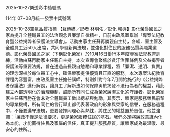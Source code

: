 
2025-10-27樂透彩中獎號碼

                                
114年 07~08月統一發票中獎號碼
                             
2025-10-28空氣品質指標
                              【互傳媒／記者 林明佑／彰化 報導】彰化榮譽國民之家為提升全體職員工的法治觀念與廉潔自律精神，日前由政風室舉辦「專案法紀教育暨公益揭弊者保護法宣導會」。活動由家主任蘇再勝親自主持，各組、室主管及全體員工近50人出席，共同學習新興法規，並強化對住民的服務品質與職業道德。彰化榮譽國民之家（下稱彰化榮家）於10月16日舉行本年度專案法紀教育訓練，活動由蘇再勝家主任親自主持。本次宣導會聚焦於貪汙治罪條例及公益揭弊者保護法等重要法規，旨在透過首長親自勉勵和專業課程，將「廉潔、透明、負責」的理念深植於每位員工心中，確保榮家提供優質且正直的服務。本次專案法紀教育課程內容豐富，由政風室主任擔任講師，特別針對今年7月開始施行的《公益揭弊者保護法》進行解說，讓員工了解新法如何保障勇於揭發不法行為者的權益，藉此建立內部透明化的治理機制，鼓勵所有同仁成為榮家廉潔文化的守護者。彰化榮家家主任蘇再勝在會末對全體職員工做出總結與勉勵，其表示，榮家是服務榮民前輩的專業機構，所有同仁的言行舉止都代表著政府的形象與榮家的信譽，在服務過程中，不僅要遵守法規，更要發揮同理心與熱忱，將住民的權益置於首位，他並強調：「廉政不僅是法律要求，更是榮家服務住民的基石。我們必須將廉政意識內化為本能，才能贏得住民及家屬的信任，真正提升服務品質，讓榮家成為最溫暖、最安心的住所。」